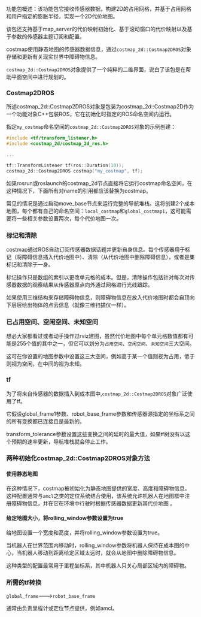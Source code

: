 功能包概述：该功能包它接收传感器数据，构建2D的占用网格，并基于占用网格和用户指定的膨胀半径，实现一个2D代价地图。

该包还支持基于map_server的代价映射初始化、基于滚动窗口的代价映射以及基于参数的传感器主题订阅和配置。

costmap使用静态地图的传感器数据信息，通过`costmap_2d::Costmap2DROS`对象存储和更新有关现实世界中障碍物信息。

`costmap_2d::Costmap2DROS`对象提供了一个纯粹的二维界面，说白了该包是在帮助平面空间中进行规划的。


### Costmap2DROS
所述costmap_2d::Costmap2DROS对象是包装为costmap_2d::Costmap2D作为一个功能对象C++包装ROS，它在初始化时指定的ROS命名空间内运行。

指定`my_costmap`命名空间的`costmap_2d::Costmap2DROS`对象的示例创建：

```cpp
#include <tf/transform_listener.h>
#include <costmap_2d/costmap_2d_ros.h>

...

tf::TransformListener tf(ros::Duration(10));
costmap_2d::Costmap2DROS costmap("my_costmap", tf);
```

如果rosrun或roslaunch的costmap_2d节点直接将它运行costmap命名空间，在这种情况下，下面所有对name的引用都应该替换为costmap。

常见的情况是通过启动move_base节点来运行完整的导航堆栈。这将创建2个成本地图，每个都有自己的命名空间：`local_costmap`和`global_costmap1`，这可能需要将一些相关参数设置两次，每个代价地图一次。


### 标记和清除
costmap通过ROS自动订阅传感器数据话题并更新自身信息。每个传感器用于标记（将障碍信息插入代价地图中）、清除（从代价地图中删除障碍信息），或者是集标记和清除于一身。

标记操作只是数组的索引以更改单元格的成本。但是，清除操作包括针对每次对传感器数据的观察结果从传感器原点向外通过网格进行光线跟踪。

如果使用三维结构来存储障碍物信息，则障碍物信息在放入代价地图时都会自顶向下层层绘出物体的点云信息（就像三维扫描仪一样）。



### 已占用空间、空闲空间、未知空间
想必大家都看过或者动手操作过rviz建图，虽然代价地图中每个单元格数值都有可能是255个值的其中之一，但它可以划分为`占用空间`、`空闲空间`、`未知空间`三大空间。

这可在你设置的地图参数中设置这三大空间，例如高于某一个值则视为占用，低于则视为空闲，在中间的视为未知。

### tf
为了将来自传感器的数据插入到成本图中,`costmap_2d::Costmap2DROS`对象广泛使用了tf。

它假设global_frame1参数、robot_base_frame参数和传感器源指定的坐标系之间的所有变换都已连接且是最新的。

transform_tolerance参数设置这些变换之间的延时的最大值，如果tf树没有以这个预期的速率更新，导航堆栈就会停止工作。



### 两种初始化costmap_2d::Costmap2DROS对象方法

#### 使用静态地图
在这种情况下，costmap被初始化为静态地图提供的宽度、高度和障碍物信息。这种配置通常与`amcl`之类的定位系统结合使用，该系统允许机器人在地图框中注册障碍物信息，并在它在环境中行驶时根据传感器数据更新其代价地图 。

####  给定地图大小，将rolling_window参数设置为true
给地图设置一个宽度和高度，并将rolling_window参数设置为true。

当机器人在世界范围内移动时，rolling_window参数将机器人保持在成本图的中心，当机器人移动到距离给定区域太远时，就会从地图中删除障碍物信息。

这种类型的配置最常用于里程坐标系，其中机器人只关心局部区域内的障碍物。


### 所需的tf转换
`global_frame`--->`robot_base_frame`

通常由负责里程计或定位节点提供，例如amcl。
